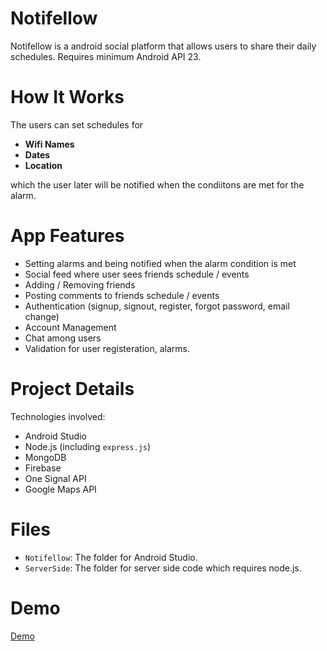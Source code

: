 # Notifellow
Notifellow is a android social platform that allows users to share their daily schedules. Requires minimum Android API 23.

# How It Works
The users can set schedules for
* __Wifi Names__
* __Dates__
* __Location__

which the user later will be notified when the condiitons are met for the alarm.

# App Features
* Setting alarms and being notified when the alarm condition is met
* Social feed where user sees friends schedule / events
* Adding / Removing friends
* Posting comments to friends schedule / events
* Authentication (signup, signout, register, forgot password, email change)
* Account Management 
* Chat among users
* Validation for user registeration, alarms.

# Project Details
Technologies involved:
* Android Studio 
* Node.js (including `express.js`)
* MongoDB
* Firebase
* One Signal API
* Google Maps API

# Files
* `Notifellow`: The folder for Android Studio.
* `ServerSide`: The folder for server side code which requires node.js.

# Demo
[Demo](https://youtu.be/451k9MqscqA)
